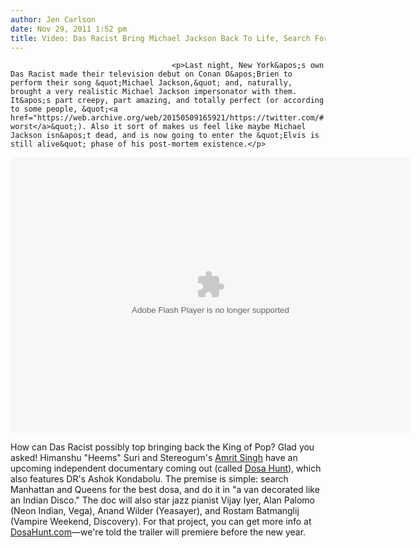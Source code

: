 ```yaml
---
author: Jen Carlson
date: Nov 29, 2011 1:52 pm
title: Video: Das Racist Bring Michael Jackson Back To Life, Search For City's Best Dosas
---
```


	
										<p>Last night, New York&apos;s own Das Racist made their television debut on Conan O&apos;Brien to perform their song &quot;Michael Jackson,&quot; and, naturally, brought a very realistic Michael Jackson impersonator with them. It&apos;s part creepy, part amazing, and totally perfect (or according to some people, &quot;<a href="https://web.archive.org/web/20150509165921/https://twitter.com/#!/dasracist/status/141461748736720896">the worst</a>&quot;). Also it sort of makes us feel like maybe Michael Jackson isn&apos;t dead, and is now going to enter the &quot;Elvis is still alive&quot; phase of his post-mortem existence.</p>

<p><object width="640" height="441" classid="clsid:D27CDB6E-AE6D-11cf-96B8-444553540000" id="ep"><param name="allowfullscreen" value="true"><param name="allowscriptaccess" value="always"><param name="movie" value="http://i.cdn.turner.com/v5cache/TBS/cvp/teamcoco_drupal_embed.swf?context=teamcoco_embed_offsite&amp;videoId=20685"><embed src="https://web.archive.org/web/20150509165921oe_/http://i.cdn.turner.com/v5cache/TBS/cvp/teamcoco_drupal_embed.swf?context=teamcoco_embed_offsite&amp;videoId=20685" type="application/x-shockwave-flash" bgcolor="#000000" allowfullscreen="true" allowscriptaccess="always" width="640" height="441"><param name="bgcolor" value="#000000"></object></p>

<p>How can Das Racist possibly top bringing back the King of Pop? Glad you asked! Himanshu &quot;Heems&quot; Suri and Stereogum&apos;s <a href="https://web.archive.org/web/20150509165921/http://amritsingh.tumblr.com/">Amrit Singh</a> have an upcoming independent documentary coming out (called <a href="https://web.archive.org/web/20150509165921/http://dosahunt.tumblr.com/post/9634248717/dosa-hunt-coming-soon">Dosa Hunt</a>), which also features DR&apos;s Ashok Kondabolu. The premise is simple: search Manhattan and Queens for the best dosa, and do it in &quot;a van decorated like an Indian Disco.&quot; The doc will also star jazz pianist Vijay Iyer, Alan Palomo (Neon Indian, Vega), Anand Wilder (Yeasayer), and Rostam Batmanglij (Vampire Weekend, Discovery). For that project, you can get more info at <a href="https://web.archive.org/web/20150509165921/http://dosahunt.com/">DosaHunt.com</a>&#x2014;we&apos;re told the trailer will premiere before the new year.</p>					
										
									
				